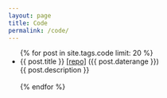 ```yaml
---
layout: page
title: Code
permalink: /code/
---
```


<ul class="posts">
{% for post in site.tags.code limit: 20 %}
  <div class="post_info">
    <li>
<!--         <a href="{{ post.url }}">{{ post.title }}</a> -->
         {{ post.title }}
         <a href="{{ post.repourl }}">[repo]</a>
         <span>({{ post.daterange }})</span>
         <br> {{ post.description }}
         <br><br>
    </li>
    </div>
  {% endfor %}
</ul>
